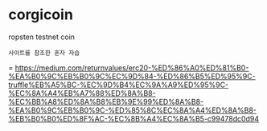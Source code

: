 # corgicoin
ropsten testnet coin 

``` 
사이트를 참조한 혼자 자습
```
 = https://medium.com/returnvalues/erc20-%ED%86%A0%ED%81%B0-%EA%B0%9C%EB%B0%9C%EC%9D%84-%ED%86%B5%ED%95%9C-truffle%EB%A5%BC-%EC%9D%B4%EC%9A%A9%ED%95%9C-%EC%8A%A4%EB%A7%88%ED%8A%B8-%EC%BB%A8%ED%8A%B8%EB%9E%99%ED%8A%B8-%EA%B0%9C%EB%B0%9C-%ED%85%8C%EC%8A%A4%ED%8A%B8-%EB%B0%B0%ED%8F%AC-%EC%8B%A4%EC%8A%B5-c99478dc0d94
